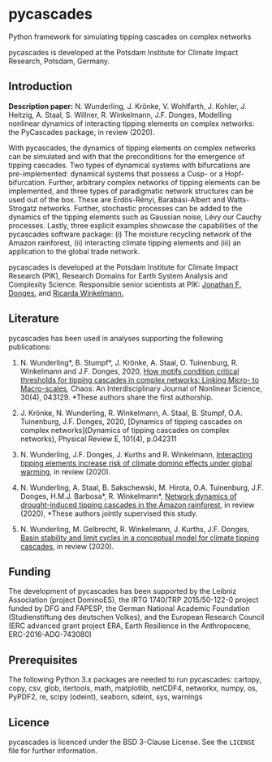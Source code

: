 # pycascades
Python framework for simulating tipping cascades on complex networks

pycascades is developed at the Potsdam Institute for Climate Impact Research, Potsdam, Germany.

## Introduction

**Description paper:** N. Wunderling, J. Krönke, V. Wohlfarth, J. Kohler, J. Heitzig, A. Staal, S. Willner, R. Winkelmann, J.F. Donges, Modelling nonlinear dynamics of interacting tipping elements on complex networks: the PyCascades package, in review (2020).

With pycascades, the dynamics of tipping elements on complex networks can be simulated and with that the preconditions for the emergence of tipping cascades. Two types of dynamical systems with bifurcations are pre-implemented: dynamical systems that possess a Cusp- or a Hopf-bifurcation. Further, arbitrary complex networks of tipping elements can be implemented, and three types of paradigmatic network structures can be used out of the box. These are Erdös-Rényi, Barabási-Albert and Watts-Strogatz networks. Further, stochastic processes can be added to the dynamics of the tipping elements such as Gaussian noise, Lévy our Cauchy processes. Lastly, three explicit examples showcase the capabilities of the pycascades software package: (i) The moisture recycling network of the Amazon rainforest, (ii) interacting climate tipping elements and (iii) an application to the global trade network.

pycascades is developed at the Potsdam Institute for Climate Impact Research (PIK), Research Domains for Earth System Analysis and Complexity Science. Responsible senior scientists at PIK: [Jonathan F. Donges.](https://www.pik-potsdam.de/members/donges) and [Ricarda Winkelmann.](https://www.pik-potsdam.de/members/winkelmann) 

## Literature

pycascades has been used in analyses supporting the following publications:

1) N. Wunderling*, B. Stumpf*, J. Krönke, A. Staal, O. Tuinenburg, R. Winkelmann and J.F. Donges, 2020, [How motifs condition critical thresholds for tipping cascades in complex networks: Linking Micro- to Macro-scales](https://aip.scitation.org/doi/10.1063/1.5142827), Chaos: An Interdisciplinary Journal of Nonlinear Science, 30(4), 043129. *These authors share the first authorship.

2) J. Krönke, N. Wunderling, R. Winkelmann, A. Staal, B. Stumpf, O.A. Tuinenburg, J.F. Donges, 2020, [Dynamics of tipping cascades on complex networks](Dynamics of tipping cascades on complex networks), Physical Review E, 101(4), p.042311

3) N. Wunderling, J.F. Donges, J. Kurths and R. Winkelmann, [Interacting tipping elements increase risk of climate domino effects under global warming](https://esd.copernicus.org/preprints/esd-2020-18/), in review (2020).

4) N. Wunderling, A. Staal, B. Sakschewski, M. Hirota, O.A. Tuinenburg, J.F. Donges, H.M.J. Barbosa*, R. Winkelmann*, [Network dynamics of drought-induced tipping cascades in the Amazon rainforest](https://assets.researchsquare.com/files/rs-71039/v1/Manuscript.pdf), in review (2020), *These authors jointly supervised this study.

5) N. Wunderling, M. Gelbrecht, R. Winkelmann, J. Kurths, J.F. Donges, [Basin stability and limit cycles in a conceptual model for climate tipping cascades](https://arxiv.org/abs/2009.09902), in review (2020).

## Funding

The development of pycascades has been supported by the Leibniz Association (project DominoES), the IRTG 1740/TRP 2015/50-122-0 project funded by DFG and FAPESP, the German National Academic Foundation (Studienstiftung des deutschen Volkes), and the European Research Council (ERC advanced grant project ERA, Earth Resilience in the Anthropocene, ERC-2016-ADG-743080)

## Prerequisites

The following Python 3.x packages are needed to run pycascades:
cartopy, copy, csv, glob, itertools, math, matplotlib, netCDF4, networkx, numpy, os, PyPDF2, re, scipy (odeint), seaborn, sdeint, sys, warnings


## Licence

pycascades is licenced under the BSD 3-Clause License.
See the `LICENSE` file for further information. 

